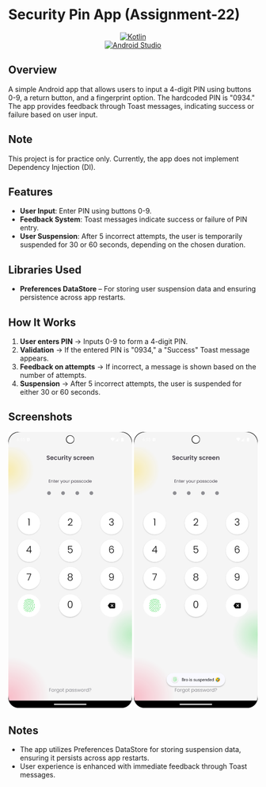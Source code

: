 # Security Pin App (Assignment-22)

<div align="center">  

[![Kotlin](https://img.shields.io/badge/Kotlin-v2.1.0-1F425F?style=flat&logo=kotlin&logoColor=white)](https://kotlinlang.org)  
[![Android Studio](https://img.shields.io/badge/Android_Studio-3DDC84?style=flat&logo=android-studio&logoColor=white)](https://developer.android.com/studio)

</div>  

## Overview

A simple Android app that allows users to input a 4-digit PIN using buttons 0-9, a return button, and a fingerprint option. The hardcoded PIN is "0934." The app provides feedback through Toast messages, indicating success or failure based on user input.

## Note
This project is for practice only. Currently, the app does not implement Dependency Injection (DI).

## Features

- **User Input**: Enter PIN using buttons 0-9.
- **Feedback System**: Toast messages indicate success or failure of PIN entry.
- **User Suspension**: After 5 incorrect attempts, the user is temporarily suspended for 30 or 60 seconds, depending on the chosen duration.

## Libraries Used

- **Preferences DataStore** – For storing user suspension data and ensuring persistence across app restarts.

## How It Works

1. **User enters PIN** → Inputs 0-9 to form a 4-digit PIN.
2. **Validation** → If the entered PIN is "0934," a "Success" Toast message appears.
3. **Feedback on attempts** → If incorrect, a message is shown based on the number of attempts.
4. **Suspension** → After 5 incorrect attempts, the user is suspended for either 30 or 60 seconds.

## Screenshots

<p align="center">
    <img src="docs/images/screenshot_01.png" width="250" alt="PIN Input Screen">
    <img src="docs/images/screenshot_02.png" width="250" alt="Suspension message">
</p>  

## Notes

- The app utilizes Preferences DataStore for storing suspension data, ensuring it persists across app restarts.
- User experience is enhanced with immediate feedback through Toast messages.
